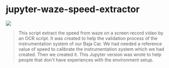 # jupyter-waze-speed-extractor

![](https://img.shields.io/badge/author-ViniciusGambi-%2349d97f) 

> This script extract the speed from waze on a screen record video by an OCR script. It was created to help the validation process of the instrumentation system of our Baja Car. We had needed a reference value of speed to calibrate the instrumentation system which we had created. Then we created it. This Jupyter version was wrote to help people that don't have experiences with the environment setup. 